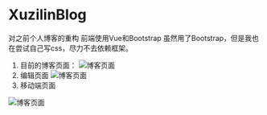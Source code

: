 # XuzilinBlog
对之前个人博客的重构
前端使用Vue和Bootstrap
虽然用了Bootstrap，但是我也在尝试自己写css，尽力不去依赖框架。
1. 目前的博客页面：
![博客页面](http://www.xuzilin.cn/file/images/blog-1.png)
2. 编辑页面
![博客页面](http://www.xuzilin.cn/file/images/blog-2.png)
3. 移动端页面

![博客页面](http://www.xuzilin.cn/file/images/blog-3.png)
